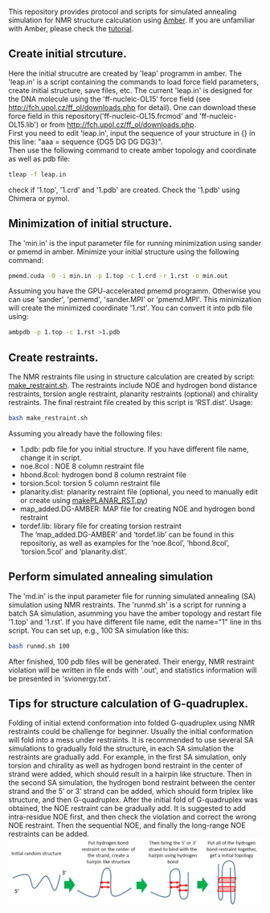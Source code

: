 This repository provides protocol and scripts for simulated annealing simulation for NMR structure calculation using [Amber](http://ambermd.org/). If you are unfamiliar with Amber, please check the [tutorial](http://ambermd.org/tutorials/).
## Create initial strcuture. 
Here the initial strucutre are created by 'leap' programm in amber. The 'leap.in' is a script containing the commands to load force field parameters, create initial structure, save files, etc. The current 'leap.in' is designed for the DNA molecule using the 'ff-nucleic-OL15' force field (see http://fch.upol.cz/ff_ol/downloads.php for detail). One can download these force field in this repository('ff-nucleic-OL15.frcmod' and 'ff-nucleic-OL15.lib') or from  http://fch.upol.cz/ff_ol/downloads.php.    
First you need to edit 'leap.in', input the sequence of your structure in {} in this line: "aaa = sequence {DG5 DG DG DG3}".    
Then use the following command to create amber topology and coordinate as well as pdb file:    
```bash
tleap -f leap.in
```
check if '1.top', '1.crd' and '1.pdb' are created. Check the '1.pdb' using Chimera or pymol.

## Minimization of initial structure.
The 'min.in' is the input parameter file for running minimization using sander or pmemd in amber.
Minimize your initial structure using the following command:
```bash
pmemd.cuda -O -i min.in -p 1.top -c 1.crd -r 1.rst -o min.out
```
Assuming you have the GPU-accelerated pmemd programm. Otherwise you can use 'sander', 'pememd', 'sander.MPI' or 'pmemd.MPI'.
This minimization will create the minimized coordinate '1.rst'. You can convert it into pdb file using:
```bash
ambpdb -p 1.top -c 1.rst >1.pdb
```

## Create restraints.
The NMR restraints file using in structure calculation are created by script: [make_restraint.sh]( https://github.com/baifan-wang/computational_chemistry_tools/blob/master/NMR_structure_calculation/make_restraint.sh). The restraints include NOE and hydrogen bond distance restraints, torsion angle restraint, planarity restraints (optional) and chirality restraints. The final restraint file created by this script is ‘RST.dist’. Usage:    
```bash
bash make_restraint.sh    
```
Assuming you already have the following files:    
* 1.pdb: pdb file for you initial structure. If you have different file name, change it in script.    
* noe.8col : NOE 8 column restraint file     
* hbond.8col: hydrogen bond 8 column restraint file     
* torsion.5col: torsion 5 column restraint file    
* planarity.dist: planarity restraint file (optional, you need to manually edit or create using [makePLANAR_RST.py](https://github.com/baifan-wang/computational_chemistry_tools/tree/master/Amber))    
* map_added.DG-AMBER: MAP file for creating NOE and hydrogen bond restraint    
* tordef.lib: library file for creating torsion restraint    
The ‘map_added.DG-AMBER’ and ‘tordef.lib’ can be found in this repositoriy, as well as examples for the ‘noe.8col’, ‘hbond.8col’, ‘torsion.5col’ and ‘planarity.dist’.    

## Perform simulated annealing simulation
The 'md.in' is the input parameter file for running simulated annealing (SA) simulation using NMR restraints.
The 'runmd.sh' is a script for running a batch SA simulation, asumming you have the amber topology and restart file '1.top' and '1.rst'. If you have different file name, edit the name="1"  line in ths script. You can set up, e.g., 100 SA simulation like this:
```bash
bash runmd.sh 100
```
After finished, 100 pdb files will be generated. Their energy, NMR restraint violation will be written in file ends with '.out', and statistics information will be presented in 'svionergy.txt'.

## Tips for structure calculation of G-quadruplex.
Folding of initial extend conformation into folded G-quadruplex using NMR restraints could be challenge for beginner. Usually the initial conformation will fold into a mess under restraints. It is recommended to use several SA simulations to gradually fold the structure, in each SA simulation the restraints are gradually add. For example, in the first SA simulation, only torsion and chirality as well as hydrogen bond restraint in the center of strand were added, which should result in a hairpin like structure. Then in the second SA simulation, the hydrogen bond restraint between the center strand and the 5’ or 3’ strand can be added, which should form triplex like structure, and then G-quadruplex. After the initial fold of G-quadruplex was obtained, the NOE restraint can be gradually add. It is suggested to add intra-residue NOE first, and then check the violation and correct the wrong NOE restraint. Then the sequential NOE, and finally the long-range NOE restraints can be added.
![img](https://raw.githubusercontent.com/baifan-wang/computational_chemistry_tools/master/NMR_structure_calculation/tip.jpg)

